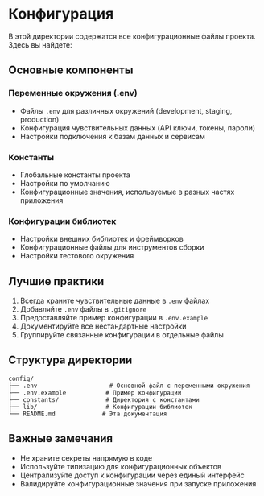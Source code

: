 # Конфигурация

В этой директории содержатся все конфигурационные файлы проекта. Здесь вы найдете:

## Основные компоненты

### Переменные окружения (.env)

- Файлы `.env` для различных окружений (development, staging, production)
- Конфигурация чувствительных данных (API ключи, токены, пароли)
- Настройки подключения к базам данных и сервисам

### Константы

- Глобальные константы проекта
- Настройки по умолчанию
- Конфигурационные значения, используемые в разных частях приложения

### Конфигурации библиотек

- Настройки внешних библиотек и фреймворков
- Конфигурационные файлы для инструментов сборки
- Настройки тестового окружения

## Лучшие практики

1. Всегда храните чувствительные данные в `.env` файлах
2. Добавляйте `.env` файлы в `.gitignore`
3. Предоставляйте пример конфигурации в `.env.example`
4. Документируйте все нестандартные настройки
5. Группируйте связанные конфигурации в отдельные файлы

## Структура директории

```
config/
├── .env                    # Основной файл с переменными окружения
├── .env.example           # Пример конфигурации
├── constants/             # Директория с константами
├── lib/                   # Конфигурации библиотек
└── README.md             # Эта документация
```

## Важные замечания

- Не храните секреты напрямую в коде
- Используйте типизацию для конфигурационных объектов
- Централизуйте доступ к конфигурации через единый интерфейс
- Валидируйте конфигурационные значения при запуске приложения
